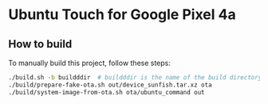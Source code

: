 # Ubuntu Touch for Google Pixel 4a

## How to build

To manually build this project, follow these steps:

```bash
./build.sh -b buildddir  # buildddir is the name of the build directory
./build/prepare-fake-ota.sh out/device_sunfish.tar.xz ota
./build/system-image-from-ota.sh ota/ubuntu_command out
```
